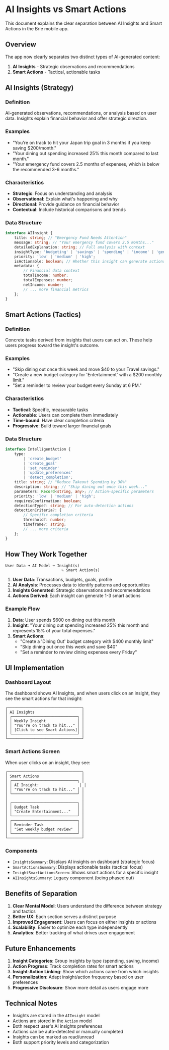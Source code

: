 # AI Insights vs Smart Actions

This document explains the clear separation between AI Insights and Smart Actions in the Brie mobile app.

## Overview

The app now clearly separates two distinct types of AI-generated content:

1. **AI Insights** - Strategic observations and recommendations
2. **Smart Actions** - Tactical, actionable tasks

## AI Insights (Strategy)

### Definition

AI-generated observations, recommendations, or analysis based on user data. Insights explain financial behavior and offer strategic direction.

### Examples

- "You're on track to hit your Japan trip goal in 3 months if you keep saving $200/month."
- "Your dining out spending increased 25% this month compared to last month."
- "Your emergency fund covers 2.5 months of expenses, which is below the recommended 3-6 months."

### Characteristics

- **Strategic**: Focus on understanding and analysis
- **Observational**: Explain what's happening and why
- **Directional**: Provide guidance on financial behavior
- **Contextual**: Include historical comparisons and trends

### Data Structure

```typescript
interface AIInsight {
	title: string; // "Emergency Fund Needs Attention"
	message: string; // "Your emergency fund covers 2.5 months..."
	detailedExplanation: string; // Full analysis with context
	insightType: 'budgeting' | 'savings' | 'spending' | 'income' | 'general';
	priority: 'low' | 'medium' | 'high';
	isActionable: boolean; // Whether this insight can generate actions
	metadata: {
		// Financial data context
		totalIncome: number;
		totalExpenses: number;
		netIncome: number;
		// ... more financial metrics
	};
}
```

## Smart Actions (Tactics)

### Definition

Concrete tasks derived from insights that users can act on. These help users progress toward the insight's outcome.

### Examples

- "Skip dining out once this week and move $40 to your Travel savings."
- "Create a new budget category for 'Entertainment' with a $200 monthly limit."
- "Set a reminder to review your budget every Sunday at 6 PM."

### Characteristics

- **Tactical**: Specific, measurable tasks
- **Actionable**: Users can complete them immediately
- **Time-bound**: Have clear completion criteria
- **Progressive**: Build toward larger financial goals

### Data Structure

```typescript
interface IntelligentAction {
	type:
		| 'create_budget'
		| 'create_goal'
		| 'set_reminder'
		| 'update_preferences'
		| 'detect_completion';
	title: string; // "Reduce Takeout Spending by 30%"
	description: string; // "Skip dining out once this week..."
	parameters: Record<string, any>; // Action-specific parameters
	priority: 'low' | 'medium' | 'high';
	requiresConfirmation: boolean;
	detectionType?: string; // For auto-detection actions
	detectionCriteria?: {
		// Specific completion criteria
		threshold?: number;
		timeframe?: string;
		// ... more criteria
	};
}
```

## How They Work Together

```
User Data ➜ AI Model ➜ Insight(s)
                         ↳ Smart Action(s)
```

1. **User Data**: Transactions, budgets, goals, profile
2. **AI Analysis**: Processes data to identify patterns and opportunities
3. **Insights Generated**: Strategic observations and recommendations
4. **Actions Derived**: Each insight can generate 1-3 smart actions

### Example Flow

1. **Data**: User spends $600 on dining out this month
2. **Insight**: "Your dining out spending increased 25% this month and represents 15% of your total expenses."
3. **Smart Actions**:
   - "Create a 'Dining Out' budget category with $400 monthly limit"
   - "Skip dining out once this week and save $40"
   - "Set a reminder to review dining expenses every Friday"

## UI Implementation

### Dashboard Layout

The dashboard shows AI Insights, and when users click on an insight, they see the smart actions for that insight:

```
┌─────────────────────────────────┐
│ AI Insights                     │
│ ┌─────────────────────────────┐ │
│ │ Weekly Insight              │ │
│ │ "You're on track to hit..." │ │
│ │ [Click to see Smart Actions]│ │
│ └─────────────────────────────┘ │
└─────────────────────────────────┘
```

### Smart Actions Screen
When user clicks on an insight, they see:

```
┌─────────────────────────────────┐
│ Smart Actions                   │
│ ┌─────────────────────────────┐ │
│ │ AI Insight:                  │ │
│ │ "You're on track to hit..." │ │
│ └─────────────────────────────┘ │
│                                 │
│ ┌─────────────────────────────┐ │
│ │ Budget Task                 │ │
│ │ "Create Entertainment..."   │ │
│ └─────────────────────────────┘ │
│ ┌─────────────────────────────┐ │
│ │ Reminder Task               │ │
│ │ "Set weekly budget review"  │ │
│ └─────────────────────────────┘ │
└─────────────────────────────────┘
```

### Components

- `InsightsSummary`: Displays AI insights on dashboard (strategic focus)
- `SmartActionsSummary`: Displays actionable tasks (tactical focus)
- `InsightSmartActionsScreen`: Shows smart actions for a specific insight
- `AIInsightsSummary`: Legacy component (being phased out)

## Benefits of Separation

1. **Clear Mental Model**: Users understand the difference between strategy and tactics
2. **Better UX**: Each section serves a distinct purpose
3. **Improved Engagement**: Users can focus on either insights or actions
4. **Scalability**: Easier to optimize each type independently
5. **Analytics**: Better tracking of what drives user engagement

## Future Enhancements

1. **Insight Categories**: Group insights by type (spending, saving, income)
2. **Action Progress**: Track completion rates for smart actions
3. **Insight-Action Linking**: Show which actions came from which insights
4. **Personalization**: Adapt insight/action frequency based on user preferences
5. **Progressive Disclosure**: Show more detail as users engage more

## Technical Notes

- Insights are stored in the `AIInsight` model
- Actions are stored in the `Action` model
- Both respect user's AI insights preferences
- Actions can be auto-detected or manually completed
- Insights can be marked as read/unread
- Both support priority levels and categorization
